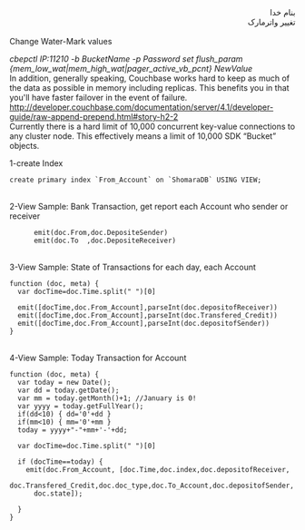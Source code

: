 <div dir="rtl">بنام خدا</div>

<div dir="rtl">تغییر واترمارک</div><br/>
Change Water-Mark values<br/>

   *cbepctl* _IP:11210_ *-b* _BucketName_ *-p* _Password_ *set* *flush_param* _{*mem_low_wat*|*mem_high_wat*|*pager_active_vb_pcnt*}_ _NewValue_
<br/>
In addition, generally speaking, Couchbase works hard to keep as much of the data as possible in memory including replicas. This benefits you in that you'll have faster failover in the event of failure. 
<br/>
    http://developer.couchbase.com/documentation/server/4.1/developer-guide/raw-append-prepend.html#story-h2-2
<br/>
Currently there is a hard limit of 10,000 concurrent key-value connections to any cluster node. This effectively means a limit of 10,000 SDK “Bucket” objects.<br/>

1-create Index<br/>


    create primary index `From_Account` on `ShomaraDB` USING VIEW;
    


<br/>
2-View Sample: Bank Transaction, get report each Account who sender or receiver<br/>


```function(meta,doc){
      emit(doc.From,doc.DepositeSender)
      emit(doc.To  ,doc.DepositeReceiver)
```

<br/>
3-View Sample: State of Transactions for each day, each Account<br/>

    function (doc, meta) {
      var docTime=doc.Time.split(" ")[0]
          
      emit([docTime,doc.From_Account],parseInt(doc.depositofReceiver))
      emit([docTime,doc.From_Account],parseInt(doc.Transfered_Credit))
      emit([docTime,doc.From_Account],parseInt(doc.depositofSender))
    }

<br/>
4-View Sample: Today Transaction for Account<br/>

    function (doc, meta) {
      var today = new Date();
      var dd = today.getDate();
      var mm = today.getMonth()+1; //January is 0!
      var yyyy = today.getFullYear();
      if(dd<10) { dd='0'+dd } 
      if(mm<10) { mm='0'+mm } 
      today = yyyy+"-"+mm+'-'+dd;
        
      var docTime=doc.Time.split(" ")[0]
        
      if (docTime==today) {
        emit(doc.From_Account, [doc.Time,doc.index,doc.depositofReceiver,
          doc.Transfered_Credit,doc.doc_type,doc.To_Account,doc.depositofSender,
          doc.state]);
      
      }
    }

<br/>
<div dir="rtl"></div>
<div dir="rtl"></div>
<div dir="rtl"></div>

